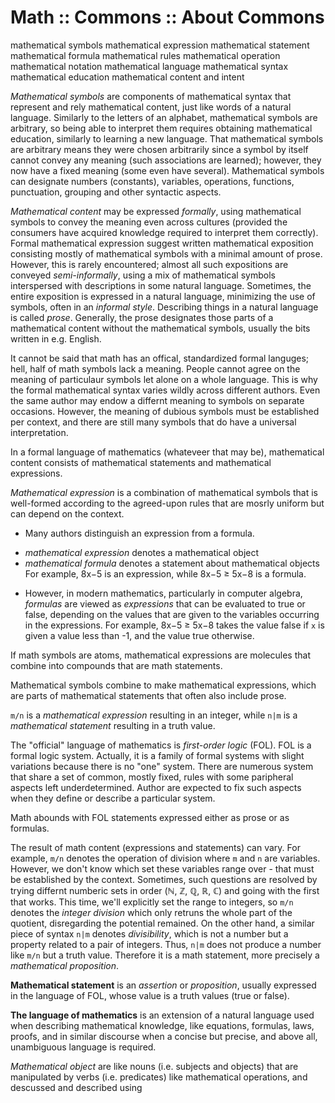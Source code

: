 # Math :: Commons :: About Commons

mathematical symbols
mathematical expression
mathematical statement
mathematical formula
mathematical rules
mathematical operation
mathematical notation
mathematical language
mathematical syntax
mathematical education
mathematical content and intent


*Mathematical symbols* are components of mathematical syntax that represent and rely mathematical content, just like words of a natural language. Similarly to the letters of an alphabet, mathematical symbols are arbitrary, so being able to interpret them requires obtaining mathematical education, similarly to learning a new language. That mathematical symbols are arbitrary means they were chosen arbitrarily since a symbol by itself cannot convey any meaning (such associations are learned); however, they now have a fixed meaning (some even have several). Mathematical symbols can designate numbers (constants), variables, operations, functions, punctuation, grouping and other syntactic aspects.

*Mathematical content* may be expressed *formally*, using mathematical symbols to convey the meaning even across cultures (provided the consumers have acquired knowledge required to interpret them correctly). Formal mathematical expression suggest written mathematical exposition consisting mostly of mathematical symbols with a minimal amount of prose. However, this is rarely encountered; almost all such expositions are conveyed *semi-informally*, using a mix of mathematical symbols interspersed with descriptions in some natural language. Sometimes, the entire exposition is expressed in a natural language, minimizing the use of symbols, often in an *informal style*. Describing things in a natural language is called *prose*. Generally, the prose designates those parts of a mathematical content without the mathematical symbols, usually the bits written in e.g. English.

It cannot be said that math has an offical, standardized formal languges; hell, half of math symbols lack a meaning. People cannot agree on the meaning of particulaur symbols let alone on a whole language. This is why the formal mathematical syntax varies wildly across different authors. Even the same author may endow a differnt meaning to symbols on separate occasions. However, the meaning of dubious symbols must be established per context, and there are still many symbols that do have a universal interpretation.

In a formal language of mathematics (whateveer that may be), mathematical content consists of mathematical statements and mathematical expressions.

*Mathematical expression* is a combination of mathematical symbols that is well-formed according to the agreed-upon rules that are mosrly uniform but can depend on the context.

* Many authors distinguish an expression from a formula.
- *mathematical expression* denotes a mathematical object
- *mathematical formula* denotes a statement about mathematical objects
For example, 8x−5 is an expression, while 8x−5 ≥ 5x−8 is a formula. 

* However, in modern mathematics, particularly in computer algebra, *formulas* are viewed as *expressions* that can be evaluated to true or false, depending on the values that are given to the variables occurring in the expressions. For example, 8x−5 ≥ 5x−8 takes the value false if `x` is given a value less than -1, and the value true otherwise.


If math symbols are atoms, mathematical expressions are molecules that combine into compounds that are math statements.

Mathematical symbols combine to make mathematical expressions, which are parts of mathematical statements that often also include prose.


`m/n` is a *mathematical expression* resulting in an integer, while `n|m` is a *mathematical statement* resulting in a truth value.


The "official" language of mathematics is *first-order logic* (FOL). FOL is a formal logic system. Actually, it is a family of formal systems with slight variations because there is no "one" system. There are numerous system that share a set of common, mostly fixed, rules with some paripheral aspects left underdetermined. Author are expected to fix such aspects when they define or describe a particular system.

Math abounds with FOL statements expressed either as prose or as formulas.

The result of math content (expressions and statements) can vary. For example, `m/n` denotes the operation of division where `m` and `n` are variables. However, we don't know which set these variables range over - that must be established by the context. Sometimes, such questions are resolved by trying differnt numberic sets in order (ℕ, ℤ, ℚ, ℝ, ℂ) and going with the first that works. This time, we'll explicitly set the range to integers, so `m/n` denotes the *integer division* which only retruns the whole part of the quotient, disregarding the potential remained. On the other hand, a similar piece of syntax `n|m` denotes *divisibility*, which is not a number but a property related to a pair of integers. Thus, `n|m` does not produce a number like `m/n` but a truth value. Therefore it is a math statement, more precisely a *mathematical proposition*.

**Mathematical statement** is an *assertion* or *proposition*, usually expressed in the language of FOL, whose value is a truth values (true or false).

**The language of mathematics** is an extension of a natural language used when describing mathematical knowledge, like equations, formulas, laws, proofs, and in similar discourse when a concise but precise, and above all, unambiguous language is required.


*Mathematical object* are like nouns (i.e. subjects and objects) that are manipulated by verbs (i.e. predicates) like mathematical operations, and descussed and described using 
